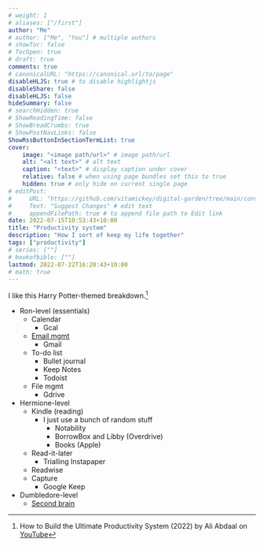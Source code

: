 ```yaml
---
# weight: 1
# aliases: ["/first"]
author: "Me"
# author: ["Me", "You"] # multiple authors
# showToc: false
# TocOpen: true
# draft: true
comments: true
# canonicalURL: "https://canonical.url/to/page"
disableHLJS: true # to disable highlightjs
disableShare: false
disableHLJS: false
hideSummary: false
# searchHidden: true
# ShowReadingTime: false
# ShowBreadCrumbs: true
# ShowPostNavLinks: false
ShowRssButtonInSectionTermList: true
cover:
    image: "<image path/url>" # image path/url
    alt: "<alt text>" # alt text
    caption: "<text>" # display caption under cover
    relative: false # when using page bundles set this to true
    hidden: true # only hide on current single page
# editPost:
#     URL: "https://github.com/vitamickey/digital-garden/tree/main/content"
#     Text: "Suggest Changes" # edit text
#     appendFilePath: true # to append file path to Edit link
date: 2022-07-15T10:53:43+10:00
title: "Productivity system"
description: "How I sort of keep my life together"
tags: ["productivity"]
# series: [""]
# bookofbible: [""]
lastmod: 2022-07-22T16:20:43+10:00
# math: true
---
```


I like this Harry Potter-themed breakdown.[^1]

- Ron-level (essentials)
    - Calendar
        - Gcal
    - [Email mgmt](/email-mgmt/)
        - Gmail
    - To-do list
        - Bullet journal
        - Keep Notes
        - Todoist
    - File mgmt
        - Gdrive
- Hermione-level
    - Kindle (reading)
        - I just use a bunch of random stuff
            - Notability
            - BorrowBox and Libby (Overdrive)
            - Books (Apple)
    - Read-it-later
        - Trialling Instapaper
    - Readwise
    - Capture
        - Google Keep
- Dumbledore-level
    - [Second brain](/second-brain/)

[^1]: How to Build the Ultimate Productivity System (2022) by Ali Abdaal on [YouTube](https://www.youtube.com/watch?v=T6hmdrsLQj8)